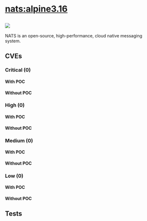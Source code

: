 # [nats:alpine3.16](https://hub.docker.com/_/nats?tab=tags)
![](https://img.shields.io/static/v1?label=tag&message=alpine3.16&color=blue)
---
<p>
NATS is an open-source, high-performance, cloud native messaging system.
</p>

## CVEs
### Critical (0)
#### With POC

#### Without POC


### High (0)
#### With POC

#### Without POC


### Medium (0)
#### With POC

#### Without POC


### Low (0)
#### With POC

#### Without POC


## Tests

